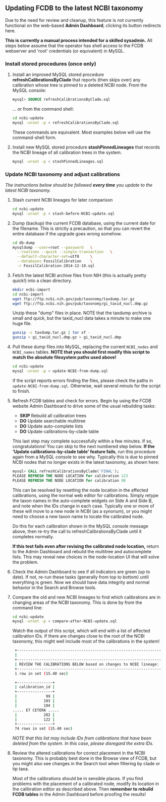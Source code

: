 ## Updating FCDB to the latest NCBI taxonomy

Due to the need for review and cleanup, this feature is not currently functional
on the web-based **Admin Dashboard**; clicking its button redirects here.

**This is currently a manual process intended for a skilled sysadmin.**
All steps below assume that the operator has shell access to the FCDB webserver
and 'root' credentials (or equivalent) in MySQL.


### Install stored procedures (once only)

1. Install an improved MySQL stored procedure **refreshCalibrationsByClade** that
   reports (then skips over) any calibration whose tree is pinned to a deleted
   NCBI node. From the MySQL console:
   ```sql
   mysql> SOURCE refreshCalibrationsByClade.sql
   ```
   ... or from the command shell:
   ```sh
   cd ncbi-update
   mysql -uroot -p < refreshCalibrationsByClade.sql
   ```
   These commands are equivalent. Most examples below will use the command-shell
   form.
   
2. Install new MySQL stored procedure **stashPinnedLineages** that records the
   NCBI lineage of all calibration trees in the system.
   ```sh
   mysql -uroot -p < stashPinnedLineages.sql
   ```

### Update NCBI taxonomy and adjust calibrations

_The instructions below should be followed **every time** you update to the latest NCBI taxonomy._

1. Stash current NCBI lineages for later comparison
   ```sh
   cd ncbi-update
   mysql -uroot -p < stash-before-NCBI-update.sql
   ```

2. Dump (backup) the current FCDB database, using the current date for the
   filename. This is strictly a precaution, so that you can revert the entire
   database if the upgrade goes wrong somehow.
   ```sh
   cd db-dump
   mysqldump --user=root --password   \
     --routines --quick --single-transaction   \
     --default-character-set=utf8     \
     --databases FossilCalibration    \
     -r FossilCalibration-2014-12-10.sql
   ```

3. Fetch the latest NCBI archive files from NIH (this is actually pretty
   quick!) into a clean directory.
   ```sh
   mkdir ncbi-import
   cd ncbi-import
   wget ftp://ftp.ncbi.nih.gov/pub/taxonomy/taxdump.tar.gz
   wget ftp://ftp.ncbi.nih.gov/pub/taxonomy/gi_taxid_nucl.dmp.gz
   ```
   Unzip these "dump" files in place. NOTE that the taxdump archive is small
   and quick, but the taxid_nucl data takes a minute to make one huge file.
   ```sh
   gunzip -c taxdump.tar.gz | tar xf - 
   gunzip < gi_taxid_nucl.dmp.gz > gi_taxid_nucl.dmp 
   ```

4. Pull these dump files into MySQL, replacing the current `NCBI_nodes` and
   `NCBI_names` tables. **NOTE that you should first modify this script to
   match the absolute filesystem paths used above!**
   ```sh
   cd ncbi-update
   mysql -uroot -p < update-NCBI-from-dump.sql
   ```
   If the script reports errors finding the files, please check the paths in
   `update-NCBI-from-dump.sql`. Otherwise, wait several minuts for the script
   to finish.

5. Refresh FCDB tables and check for errors. Begin by using the FCDB website
   Admin Dashboard to drive some of the usual rebuilding tasks:

    - **SKIP** Rebuild all calibration trees
    - **DO** Update searchable multitree
    - **DO** Update auto-complete lists
    - **DO** Update calibrations-by-clade table

   This last step may complete successfully within a few minutes. If so,
   congratulations! You can skip to the next numbered step below. **If the
   'Update calibrations-by-clade table' feature fails**, run this procedure
   again from a MySQL console to see why. Typically this is due to pinned NCBI
   nodes that no longer exists in the latest taxonomy, as shown here:
   ```sql
   mysql> CALL refreshCalibrationsByClade('FINAL');
   PLEASE REFRESH THE NODE LOCATION for calibration 123
   PLEASE REFRESH THE NODE LOCATION for calibration 98
   ```
   This can be resolved by resetting the node location in the affected
   calibrations, using the normal web editor for calibrations. Simply retype
   the taxon names in the auto-complete widgets on Side A and Side B, and note
   when the IDs change in each case. Typically one or more of these will move
   to a new node in NCBI (as a synonum), or you might need to choose a new
   taxon name to locate the calibrated node.

   Do this for each calibration shown in the MySQL console message above, then
   re-try the call to refreshCalibrationsByClade until it completes normally.

   **If this test fails even after revising the calibrated node location,**
   return to the Admin Dashboard and rebuild the multitree and autocomplete
   lists.  This may reveal new choices in the node-location UI that will solve
   the problem.

6. Check the Admin Dashboard to see if all indicators are green (up to date).
   If not, re-run these tasks (generally from top to bottom) until everything
   is green. Now we should have data integrity and normal behavior in the
   Search and Browse tools.
   
7. Compare the old and new NCBI lineages to find which calibrations are in changing areas 
   of the NCBI taxonomy. This is done by from the command line:
   ```sh
   cd ncbi-update
   mysql -uroot -p < compare-after-NCBI-update.sql
   ```
   Watch the output of this script, which will end with a list of affected
   calibration IDs. If there are changes close to the root of the NCBI
   taxonomy, this might well include most of the calibrations in the system!
   ```sh
    +-----------------------------------------------------------------+
    |                                                                 |
    +-----------------------------------------------------------------+
    | REVIEW THE CALIBRATIONS BELOW based on changes to NCBI lineage: |
    +-----------------------------------------------------------------+
    1 row in set (15.40 sec)

    +----------------+
    | calibration_id |
    +----------------+
    |             99 |
    |            103 |
    |            104 |
   ..... ET CETERA .....
    |            282 |
    |            122 |
    +----------------+
    74 rows in set (15.40 sec)
   ```

   _NOTE that this list may include IDs from calibrations that have been
   deleted from the system. In this case, please disregard the extra IDs._

8. Review the altered calibrations for correct placement in the NCBI taxonomy.
   This is probably best done in the Browse view of FCDB, but you might also
   see changes in the Search tool when filtering by clade or tip taxa.

   Most of the calibrations should be in sensible places. If you find problems
   with the placement of a calibrated node, modify its location in the
   calibration editor as described above. Then **remember to rebuild FCDB
   tables** in the Admin Dashboard before proofing the results!


